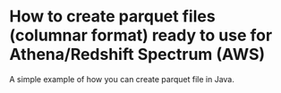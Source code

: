 # How to create parquet files (columnar format) ready to use for Athena/Redshift Spectrum (AWS)
A simple example of how you can create parquet file in Java. 
